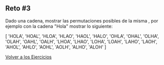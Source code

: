 ## Reto #3

Dado una cadena, mostrar las permutaciones posibles de la misma , por ejemplo con la cadena "Hola" mostrar lo siguiente:

[
'HOLA', 'HOAL', 'HLOA',
'HLAO', 'HAOL', 'HALO',
'OHLA', 'OHAL', 'OLHA',
'OLAH', 'OAHL', 'OALH',
'LHOA', 'LHAO', 'LOHA',
'LOAH', 'LAHO', 'LAOH',
'AHOL', 'AHLO', 'AOHL',
'AOLH', 'ALHO', 'ALOH'
]

[Volver a los Ejercicios](../Desafios.md)
